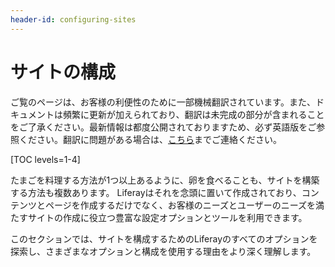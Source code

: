 ```yaml
---
header-id: configuring-sites
---
```


# サイトの構成

<p class="alert alert-info"><span class="wysiwyg-color-blue120">ご覧のページは、お客様の利便性のために一部機械翻訳されています。また、ドキュメントは頻繁に更新が加えられており、翻訳は未完成の部分が含まれることをご了承ください。最新情報は都度公開されておりますため、必ず英語版をご参照ください。翻訳に問題がある場合は、<a href="mailto:support-content-jp@liferay.com">こちら</a>までご連絡ください。</span></p>

[TOC levels=1-4]

たまごを料理する方法が1つ以上あるように、卵を食べることも、サイトを構築する方法も複数あります。 Liferayはそれを念頭に置いて作成されており、コンテンツとページを作成するだけでなく、お客様のニーズとユーザーのニーズを満たすサイトの作成に役立つ豊富な設定オプションとツールを利用できます。

このセクションでは、サイトを構成するためのLiferayのすべてのオプションを探索し、さまざまなオプションと構成を使用する理由をより深く理解します。
